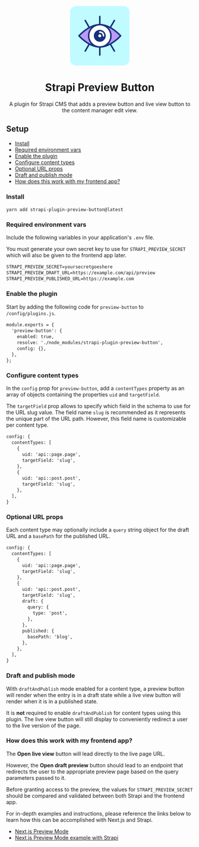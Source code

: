 <div align="center">
  <img style="width: 160px; height: auto; border-radius: 10%;" src="public/logo.jpg" alt="Logo for Strapi preview button plugin" />
</div>

<div align="center">
  <h1>Strapi Preview Button</h1>
  <p>A plugin for Strapi CMS that adds a preview button and live view button to the content manager edit view.</p>
</div>

## Setup

* [Install](#install)
* [Required environment vars](#required-environment-vars)
* [Enable the plugin](#enable-the-plugin)
* [Configure content types](#configure-content-types)
* [Optional URL props](#optional-url-props)
* [Draft and publish mode](#draft-and-publish-mode)
* [How does this work with my frontend app?](#how-does-this-work-with-my-frontend-app)

### Install
```
yarn add strapi-plugin-preview-button@latest
```

### Required environment vars
Include the following variables in your application's `.env` file.

You must generate your own secret key to use for `STRAPI_PREVIEW_SECRET` which will also be given to the frontend app later.

```
STRAPI_PREVIEW_SECRET=yoursecretgoeshere
STRAPI_PREVIEW_DRAFT_URL=https://example.com/api/preview
STRAPI_PREVIEW_PUBLISHED_URL=https://example.com
```

### Enable the plugin
Start by adding the following code for `preview-button` to `/config/plugins.js`.

```
module.exports = {
  'preview-button': {
    enabled: true,
    resolve: './node_modules/strapi-plugin-preview-button',
    config: {},
  },
};
```

### Configure content types
In the `config` prop for `preview-button`, add a `contentTypes` property as an array of objects containing the properties `uid` and `targetField`.

The `targetField` prop allows to specify which field in the schema to use for the URL slug value. The field name `slug` is recommended as it represents the unique part of the URL path. However, this field name is customizable per content type.

```
config: {
  contentTypes: [
    {
      uid: 'api::page.page',
      targetField: 'slug',
    },
    {
      uid: 'api::post.post',
      targetField: 'slug',
    },
  ],
}
```

### Optional URL props
Each content type may optionally include a `query` string object for the draft URL and a `basePath` for the published URL.

```
config: {
  contentTypes: [
    {
      uid: 'api::page.page',
      targetField: 'slug',
    },
    {
      uid: 'api::post.post',
      targetField: 'slug',
      draft: {
        query: {
          type: 'post',
        },
      },
      published: {
        basePath: 'blog',
      },
    },
  ],
}
```

### Draft and publish mode
With `draftAndPublish` mode enabled for a content type, a preview button will render when the entry is in a draft state while a live view button will render when it is in a published state.

It is **not** required to enable `draftAndPublish` for content types using this plugin. The live view button will still display to conveniently redirect a user to the live version of the page.

### How does this work with my frontend app?

The **Open live view** button will lead directly to the live page URL.

However, the **Open draft preview** button should lead to an endpoint that redirects the user to the appropriate preview page based on the query parameters passed to it.

Before granting access to the preview, the values for `STRAPI_PREVIEW_SECRET` should be compared and validated between both Strapi and the frontend app.

For in-depth examples and instructions, please reference the links below to learn how this can be accomplished with Next.js and Strapi.

* [Next.js Preview Mode](https://nextjs.org/docs/advanced-features/preview-mode)
* [Next.js Preview Mode example with Strapi](https://github.com/vercel/next.js/tree/canary/examples/cms-strapi)
